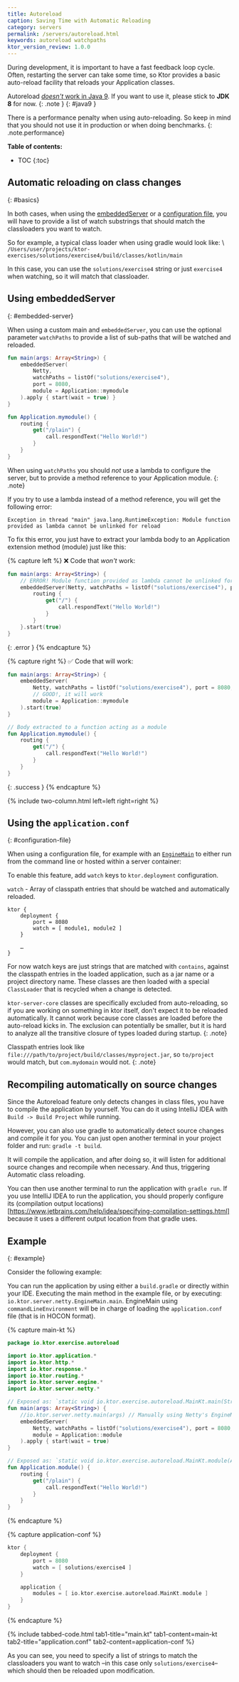 ```yaml
---
title: Autoreload
caption: Saving Time with Automatic Reloading  
category: servers
permalink: /servers/autoreload.html
keywords: autoreload watchpaths
ktor_version_review: 1.0.0
---
```


During development, it is important to have a fast feedback loop cycle. 
Often, restarting the server can take some time, so Ktor provides a basic auto-reload facility that
reloads your Application classes.

Autoreload [*doesn't* work in Java 9](https://github.com/ktorio/ktor/issues/359). If you want to use it,
please stick to **JDK 8** for now.
{: .note }
{: #java9 }

There is a performance penalty when using auto-reloading. So keep in mind that you should not use
it in production or when doing benchmarks.
{: .note.performance}

**Table of contents:**

* TOC
{:toc}

## Automatic reloading on class changes
{: #basics}

In both cases, when using the [embeddedServer](#embedded-server) or a [configuration file](#configuration-file), you will have to provide a list of watch substrings
that should match the classloaders you want to watch.

So for example, a typical class loader when using gradle would look like: \\
`/Users/user/projects/ktor-exercises/solutions/exercise4/build/classes/kotlin/main`

In this case, you can use the `solutions/exercise4` string or just `exercise4` when watching, so it will match that classloader.

## Using embeddedServer
{: #embedded-server}

When using a custom main and `embeddedServer`,
you can use the optional parameter `watchPaths` to provide
a list of sub-paths that will be watched and reloaded.

```kotlin
fun main(args: Array<String>) {
    embeddedServer(
        Netty,
        watchPaths = listOf("solutions/exercise4"),
        port = 8080,
        module = Application::mymodule
    ).apply { start(wait = true) }
}

fun Application.mymodule() {
    routing {
        get("/plain") {
            call.respondText("Hello World!")
        }
    }
}
```

When using `watchPaths` you should *not* use a lambda to configure the server, but to provide a method reference to your
Application module.
{: .note}


If you try to use a lambda instead of a method reference, you will get the following error:
```
Exception in thread "main" java.lang.RuntimeException: Module function provided as lambda cannot be unlinked for reload
```

To fix this error, you just have to extract your lambda body to an Application extension method (module) just like this:

{% capture left %}
❌ Code that *won't* work:
```kotlin
fun main(args: Array<String>) {
    // ERROR! Module function provided as lambda cannot be unlinked for reload
    embeddedServer(Netty, watchPaths = listOf("solutions/exercise4"), port = 8080) {
        routing {
            get("/") {
                call.respondText("Hello World!")
            }
        }
    }.start(true)
}
```
{: .error }
{% endcapture %}

{% capture right %}
✅ Code that will work:
```kotlin
fun main(args: Array<String>) {
    embeddedServer(
        Netty, watchPaths = listOf("solutions/exercise4"), port = 8080,
        // GOOD!, it will work 
        module = Application::mymodule
    ).start(true)
}

// Body extracted to a function acting as a module
fun Application.mymodule() {
    routing {
        get("/") {
            call.respondText("Hello World!")
        }
    }
}
```
{: .success }
{% endcapture %}

{% include two-column.html left=left right=right %}

## Using the `application.conf`
{: #configuration-file}

When using a configuration file, for example with an [`EngineMain`](/servers/engine.html) to either run
from the command line or hosted within a server container: 

To enable this feature, add `watch` keys to `ktor.deployment` configuration. 

`watch` - Array of classpath entries that should be watched and automatically reloaded.

```
ktor {
    deployment {
        port = 8080
        watch = [ module1, module2 ]
    }
    
    …
}
```

For now watch keys are just strings that are matched with `contains`, against the classpath entries in the loaded 
application, such as a jar name or a project directory name. 
These classes are then loaded with a special `ClassLoader` that is recycled when a change is detected.

`ktor-server-core` classes are specifically excluded from auto-reloading, so if you are working on something in ktor itself, 
don't expect it to be reloaded automatically. It cannot work because core classes are loaded before the auto-reload kicks in. 
The exclusion can potentially be smaller, but it is hard to analyze all the transitive closure of types loaded during
startup.
{: .note}

Classpath entries look like `file:///path/to/project/build/classes/myproject.jar`, so `to/project` would match, but `com.mydomain` would not.
{: .note}

## Recompiling automatically on source changes

Since the Autoreload feature only detects changes in class files, you have to compile the application by yourself.
You can do it using IntelliJ IDEA with `Build -> Build Project` while running.

However, you can also use gradle to automatically detect source changes and compile it for you. You can just open
another terminal in your project folder and run: `gradle -t build`.

It will compile the application, and after doing so,
it will listen for additional source changes and recompile when necessary. And thus, triggering Automatic class reloading.

You can then use another terminal to run the application with `gradle run`. If you use IntelliJ IDEA to run the application, you should properly configure its (compilation output locations)[https://www.jetbrains.com/help/idea/specifying-compilation-settings.html] because it uses a different output location from that gradle uses.

## Example
{: #example}

Consider the following example:

You can run the application by using either a `build.gradle` or directly within your IDE.
Executing the main method in the example file, or by executing: `io.ktor.server.netty.EngineMain.main`.
EngineMain using `commandLineEnvironment` will be in charge of loading the `application.conf` file (that is in HOCON format).

{% capture main-kt %}
```kotlin
package io.ktor.exercise.autoreload

import io.ktor.application.*
import io.ktor.http.*
import io.ktor.response.*
import io.ktor.routing.*
import io.ktor.server.engine.*
import io.ktor.server.netty.*

// Exposed as: `static void io.ktor.exercise.autoreload.MainKt.main(String[] args)`
fun main(args: Array<String>) {
    //io.ktor.server.netty.main(args) // Manually using Netty's EngineMain
    embeddedServer(
        Netty, watchPaths = listOf("solutions/exercise4"), port = 8080,
        module = Application::module
    ).apply { start(wait = true) 
}

// Exposed as: `static void io.ktor.exercise.autoreload.MainKt.module(Application receiver)`
fun Application.module() {
    routing {
        get("/plain") {
            call.respondText("Hello World!")
        }
    }
}
```
{% endcapture %}

{% capture application-conf %}
```kotlin
ktor {
    deployment {
        port = 8080
        watch = [ solutions/exercise4 ]
    }

    application {
        modules = [ io.ktor.exercise.autoreload.MainKt.module ]
    }
}
```
{% endcapture %}

{% include tabbed-code.html
    tab1-title="main.kt" tab1-content=main-kt
    tab2-title="application.conf" tab2-content=application-conf
%}


As you can see, you need to specify a list of strings to match the classloaders you want to watch –in this case only `solutions/exercise4`– which should then be reloaded upon modification.
